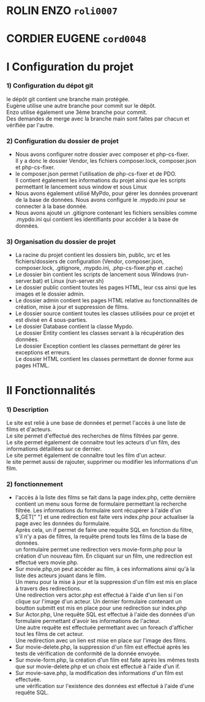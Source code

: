 # ROLIN ENZO <code>roli0007</code>  

# CORDIER EUGENE <code>cord0048</code>

# I Configuration du projet

### 1) Configuration du dépot git

le dépôt git contient une branche main protégée.  
Eugène utilise une autre branche pour commit sur le dépôt.  
Enzo utilise également une 3ème branche pour commit.  
Des demandes de merge avec la branche main sont faites par chacun et vérifiée par l'autre.
### 2) Configuration du dossier de projet

- Nous avons configurer notre dossier avec composer et php-cs-fixer.  
  Il y a donc le dossier Vendor, les fichiers composer.lock, composer.json et php-cs-fixer.
- le composer.json permet l'utilisation de php-cs-fixer et de PDO.  
  Il contient également les informations du projet ainsi que les scripts permettant le lancement sous window et sous Linux
- Nous avons également utilisé MyPdo, pour gérer les données provenant de la base de données.
  Nous avons configuré le .mypdo.ini pour se connecter à la base donnée.
- Nous avons ajouté un .gitignore contenant les fichiers sensibles comme
  .mypdo.ini qui contient les identifiants pour accéder à la base de données.

### 3) Organisation du dossier de projet

- La racine du projet contient les dossiers bin, public, src et les fichiers/dossiers de configuration (Vendor, composer.json, composer.lock, .gitignore, .mypdo.ini, .php-cs-fixer.php et .cache)
- Le dossier bin contient les scripts de lancement sous Windows (run-server.bat) et Linux (run-server.sh)
- Le dossier public contient toutes les pages HTML, leur css ainsi que les images et le dossier admin.
- Le dossier admin contient les pages HTML relative au fonctionnalités de création, mise à jour et suppression de films.
- Le dossier source contient toutes les classes utilisées pour ce projet et est divisé en 4 sous-parties.
- Le dossier Database contient la classe Mypdo.  
  Le dossier Entity contient les classes servant à la récupération des données.  
  Le dossier Exception contient les classes permettant de gérer les exceptions et erreurs.  
  Le dossier HTML contient les classes permettant de donner forme aux pages HTML.

# II Fonctionnalités

### 1) Description

Le site est relié à une base de données et permet l'accès à une liste de films et d'acteurs.  
Le site permet d'effectué des recherches de films filtrées par genre.  
Le site permet également de connaitre tout les acteurs d'un film, des informations détaillées sur ce dernier.  
Le site permet également de connaître tout les film d'un acteur.  
le site permet aussi de rajouter, supprimer ou modifier les informations d'un film.

### 2) fonctionnement
- l'accès à la liste des films se fait dans la page index.php,
  cette dernière contient un menu sous forme de formulaire permettant la recherche filtrée.
  Les informations du formulaire sont récupérer à l'aide d'un $_GET[" "] et
  une redirection est faite vers index.php pour actualiser
  la page avec les données du formulaire.  
  Après cela, un if permet de faire une requête SQL en
  fonction du filtre, s'il n'y a pas de filtres, la requête prend touts les films de la base de données.  
  un formulaire permet une redirection vers movie-form.php pour la création d'un nouveau film.
  En cliquant sur un film, une redirection est effectué vers movie.php.
- Sur movie.php,on peut accéder au film, à ces informations ainsi qu'à la liste des acteurs jouant dans le film.  
  Un menu pour la mise à jour et la suppression d'un film est mis en place à travers des redirections.  
  Une redirection vers actor.php est effectué à l'aide d'un lien si l'on clique sur l'image d'un acteur.
  Un dernier formulaire contenant un boutton submitt est mis en place pour une redirection sur index.php
- Sur Actor.php, Une requête SQL est effectué à l'aide des données d'un formulaire
  permettant d'avoir les informations de l'acteur.  
  Une autre requête est effectuée permettant avec un foreach d'afficher tout les films de cet acteur.  
  Une redirection avec un lien est mise en place sur l'image des films.
- Sur movie-delete.php, la suppression d'un film est effectué après les tests de vérification de conformité de la donnée envoyée.
- Sur movie-form.php, la création d'un film est faite après les mêmes tests que sur movie-delete.php et un choix est effectué à l'aide d'un if.
- Sur movie-save.php, la modification des informations d'un film est effectuée.  
  une vérification sur l'existence des données est effectué à l'aide d'une requête SQL.